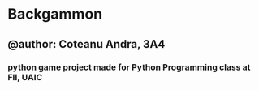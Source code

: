 # Backgammon
## @author: Coteanu Andra, 3A4
### python game project made for Python Programming class at FII, UAIC
